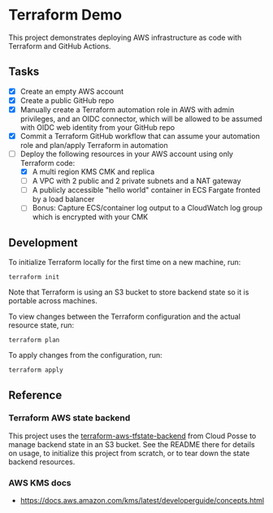 # Terraform Demo

This project demonstrates deploying AWS infrastructure as code with Terraform and GitHub Actions.

## Tasks

- [x] Create an empty AWS account
- [x] Create a public GitHub repo
- [x] Manually create a Terraform automation role in AWS with admin privileges, and an OIDC connector, which will be allowed to be assumed with OIDC web identity from your GitHub repo
- [x] Commit a Terraform GitHub workflow that can assume your automation role and plan/apply Terraform in automation
- [ ] Deploy the following resources in your AWS account using only Terraform code:
   - [x] A multi region KMS CMK and replica
   - [ ] A VPC with 2 public and 2 private subnets and a NAT gateway
   - [ ] A publicly accessible "hello world" container in ECS Fargate fronted by a load balancer
   - [ ] Bonus: Capture ECS/container log output to a CloudWatch log group which is encrypted with your CMK

## Development

To initialize Terraform locally for the first time on a new machine, run:

    terraform init

Note that Terraform is using an S3 bucket to store backend state so it is portable across machines.

To view changes between the Terraform configuration and the actual resource state, run:

    terraform plan

To apply changes from the configuration, run:

    terraform apply

## Reference

### Terraform AWS state backend

This project uses the [terraform-aws-tfstate-backend](https://github.com/cloudposse/terraform-aws-tfstate-backend) from Cloud Posse to manage backend state in an S3 bucket. See the README there for details on usage, to initialize this project from scratch, or to tear down the state backend resources.

### AWS KMS docs

- https://docs.aws.amazon.com/kms/latest/developerguide/concepts.html

